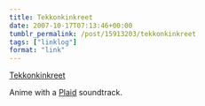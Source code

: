 ```yaml
---
title: Tekkonkinkreet
date: 2007-10-17T07:13:46+00:00
tumblr_permalink: /post/15913203/tekkonkinkreet
tags: ["linklog"]
format: "link"
---
```


[Tekkonkinkreet][1]

Anime with a <a href="http://www.plaid.co.uk/">Plaid</a> soundtrack.

[1]: https://www.sonypictures.com/movies/tekkonkinkreet
